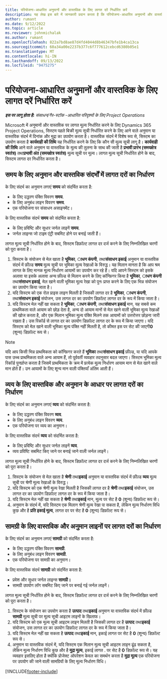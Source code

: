 ```yaml
---
title: परियोजना-आधारित अनुमानों और वास्तविक के लिए लागत दरें निर्धारित करें
description: यह लेख इस बारे में जानकारी प्रदान करता है कि परियोजना-आधारित अनुमानों और वास्तविक के लिए लागत दरें कैसे निर्धारित की जाती हैं।
author: rumant
ms.date: 9/12/2022
ms.topic: article
ms.reviewer: johnmichalak
ms.author: rumant
ms.openlocfilehash: 822a7bd8ae87d4fd4044d8b46347bfe1b4ca13ca
ms.sourcegitcommit: 60a34a00e2237b377c6f777612cebcd6380b05e1
ms.translationtype: MT
ms.contentlocale: hi-IN
ms.lasthandoff: 09/13/2022
ms.locfileid: "9475275"
---
```

# <a name="determine-cost-rates-for-project-based-estimates-and-actuals"></a>परियोजना-आधारित अनुमानों और वास्तविक के लिए लागत दरें निर्धारित करें

_**इस पर लागू होता है:** संसाधन/गैर-स्टॉक -आधारित परिदृश्यों के लिए Project Operations_

Microsoft में अनुमानों और वास्तविक पर लागत मूल्य निर्धारित करने के लिए Dynamics 365 Project Operations, सिस्टम पहले बिक्री मूल्य सूची निर्धारित करने के लिए आने वाले अनुमान या वास्तविक संदर्भ में दिनांक और मुद्रा का उपयोग करता है। वास्तविक संदर्भ में विशेष रूप से, सिस्टम का उपयोग करता है **कार्यवाही की तिथि** यह निर्धारित करने के लिए कि कौन सी मूल्य सूची लागू है। **कार्यवाही की तिथि** आने वाले अनुमान या वास्तविक के मूल्य की तुलना के साथ की जाती है **प्रभावी प्रारंभ (समयक्षेत्र स्वतंत्र)** तथा**प्रभावी अंत (समयक्षेत्र स्वतंत्र)** मूल्य सूची पर मूल्य। लागत मूल्य सूची निर्धारित होने के बाद, सिस्टम लागत दर निर्धारित करता है।

## <a name="determining-cost-rates-in-estimate-and-actual-contexts-for-time"></a>समय के लिए अनुमान और वास्तविक संदर्भों में लागत दरों का निर्धारण

के लिए संदर्भ का अनुमान लगाएं **समय** को संदर्भित करता है:

- के लिए उद्धरण पंक्ति विवरण **समय**.
- के लिए अनुबंध लाइन विवरण **समय**.
- एक परियोजना पर संसाधन असाइनमेंट।

के लिए वास्तविक संदर्भ **समय** को संदर्भित करता है:

- के लिए प्रविष्टि और सुधार जर्नल लाइनें **समय**.
- जर्नल लाइन्स जो टाइम एंट्री सबमिट होने पर बनाई जाती हैं।

लागत मूल्य सूची निर्धारित होने के बाद, सिस्टम डिफ़ॉल्ट लागत दर दर्ज करने के लिए निम्नलिखित चरणों को पूरा करता है।

1. सिस्टम के संयोजन से मेल खाता है **भूमिका**, **ाधन कंपनी**, तथा**संसाधन इकाई** अनुमान या वास्तविक संदर्भ में फ़ील्ड **समय** मूल्य सूची पर भूमिका मूल्य रेखाओं के विरुद्ध। यह मिलान मानता है कि आप श्रम लागत के लिए मानक मूल्य निर्धारण आयामों का उपयोग कर रहे हैं। यदि आपने सिस्टम को इसके अलावा या इसके अलावा अन्य फ़ील्ड से मिलान करने के लिए कॉन्फ़िगर किया है **भूमिका**, **ाधन कंपनी** तथा**संसाधन इकाई**, मेल खाने वाली भूमिका मूल्य रेखा को पुनः प्राप्त करने के लिए एक भिन्न संयोजन का उपयोग किया जाता है।
1. यदि सिस्टम को एक रोल प्राइस लाइन मिलती है जिसकी लागत दर है **भूमिका**, **ाधन कंपनी**, तथा**संसाधन इकाई** संयोजन, उस लागत दर का उपयोग डिफ़ॉल्ट लागत दर के रूप में किया जाता है।
1. यदि सिस्टम मेल नहीं खा सकता है **भूमिका**, **ाधन कंपनी**, तथा**संसाधन इकाई** मान, यह सबसे कम प्राथमिकता वाले आयाम को छोड़ देता है, अन्य दो आयाम मानों से मेल खाने वाली भूमिका मूल्य रेखाओं की खोज करता है, और एक मिलान भूमिका मूल्य पंक्ति मिलने तक आयामों को उत्तरोत्तर छोड़ना जारी रखता है। उस रिकॉर्ड से लागत दर का उपयोग डिफ़ॉल्ट लागत दर के रूप में किया जाएगा। यदि सिस्टम को मेल खाने वाली भूमिका मूल्य पंक्ति नहीं मिलती है, तो कीमत इस पर सेट की जाएगी**0** (शून्य) डिफ़ॉल्ट रूप से।

> [!NOTE]
> यदि आप किसी भिन्न प्राथमिकता को कॉन्फ़िगर करते हैं **भूमिका** तथा**संसाधन इकाई** फ़ील्ड, या यदि आपके पास उच्च प्राथमिकता वाले अन्य आयाम हैं, तो पूर्ववर्ती व्यवहार तदनुसार बदल जाएगा। सिस्टम भूमिका मूल्य रिकॉर्ड पुनर्प्राप्त करता है जिसमें प्राथमिकता के क्रम में प्रत्येक मूल्य निर्धारण आयाम मान से मेल खाने वाले मान होते हैं। उन आयामों के लिए शून्य मान वाली पंक्तियाँ अंतिम आती हैं।

## <a name="determining-cost-rates-on-actual-and-estimate-lines-for-expense"></a>व्यय के लिए वास्तविक और अनुमान के आधार पर लागत दरों का निर्धारण

के लिए संदर्भ का अनुमान लगाएं **व्यय** को संदर्भित करता है:

- के लिए उद्धरण पंक्ति विवरण **व्यय**.
- के लिए अनुबंध लाइन विवरण **व्यय**.
- एक परियोजना पर व्यय का अनुमान।

के लिए वास्तविक संदर्भ **व्यय** को संदर्भित करता है:

- के लिए प्रविष्टि और सुधार जर्नल लाइनें **व्यय**.
- व्यय प्रविष्टि सबमिट किए जाने पर बनाई जाने वाली जर्नल लाइनें।

लागत मूल्य सूची निर्धारित होने के बाद, सिस्टम डिफ़ॉल्ट लागत दर दर्ज करने के लिए निम्नलिखित चरणों को पूरा करता है।

1. सिस्टम के संयोजन से मेल खाता है **श्रेणी** तथा**इकाई** अनुमान या वास्तविक संदर्भ में फ़ील्ड **व्यय** मूल्य सूची पर श्रेणी मूल्य रेखाओं के विरुद्ध।
1. यदि सिस्टम को एक श्रेणी मूल्य रेखा मिलती है जिसकी लागत दर है **श्रेणी** तथा**इकाई** संयोजन, उस लागत दर का उपयोग डिफ़ॉल्ट लागत दर के रूप में किया जाता है।
1. यदि सिस्टम मेल नहीं खा सकता है **श्रेणी** तथा**इकाई** मान, मूल्य पर सेट है **0** (शून्य) डिफ़ॉल्ट रूप से।
1. अनुमान के संदर्भ में, यदि सिस्टम एक मिलान श्रेणी मूल्य रेखा पा सकता है, लेकिन मूल्य निर्धारण विधि कुछ और है **प्रति इकाई मूल्य**, लागत दर पर सेट है **0** (शून्य) डिफ़ॉल्ट रूप से।

## <a name="determining-cost-rates-on-actual-and-estimate-lines-for-material"></a>सामग्री के लिए वास्तविक और अनुमान लाइनों पर लागत दरों का निर्धारण

के लिए संदर्भ का अनुमान लगाएं **सामग्री** को संदर्भित करता है:

- के लिए उद्धरण पंक्ति विवरण **सामग्री**.
- के लिए अनुबंध लाइन विवरण **सामग्री**.
- एक परियोजना पर सामग्री का अनुमान।

के लिए वास्तविक संदर्भ **सामग्री** को संदर्भित करता है:

- प्रवेश और सुधार जर्नल लाइन्स **सामग्री।**
- सामग्री उपयोग लॉग सबमिट किए जाने पर बनाई गई जर्नल लाइनें।

लागत मूल्य सूची निर्धारित होने के बाद, सिस्टम डिफ़ॉल्ट लागत दर दर्ज करने के लिए निम्नलिखित चरणों को पूरा करता है।

1. सिस्टम के संयोजन का उपयोग करता है **उत्पाद** तथा**इकाई** अनुमान या वास्तविक संदर्भ में फ़ील्ड **सामग्री** मूल्य सूची पर मूल्य सूची आइटम लाइनों के खिलाफ।
1. यदि सिस्टम को एक मूल्य सूची आइटम लाइन मिलती है जिसकी लागत दर है **उत्पाद** तथा**इकाई** संयोजन, उस लागत दर का उपयोग डिफ़ॉल्ट लागत दर के रूप में किया जाता है।
1. यदि सिस्टम मेल नहीं खा सकता है **उत्पाद** तथा**इकाई** मान, इकाई लागत पर सेट है **0** (शून्य) डिफ़ॉल्ट रूप से।
1. अनुमान या वास्तविक संदर्भ में, यदि सिस्टम एक मिलान मूल्य सूची आइटम लाइन ढूंढ सकता है, लेकिन मूल्य निर्धारण विधि कुछ और है **मुद्रा मूल्य**, इकाई लागत . पर सेट है **0** डिफ़ॉल्ट रूप से। यह व्यवहार इसलिए होता है क्योंकि प्रोजेक्ट ऑपरेशन केवल का समर्थन करता है **मुद्रा मूल्य** एक परियोजना पर उपयोग की जाने वाली सामग्रियों के लिए मूल्य निर्धारण विधि।

[!INCLUDE[footer-include](../includes/footer-banner.md)]
